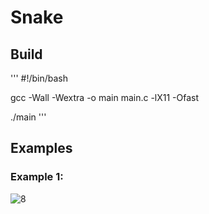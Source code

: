 # Snake

## Build 
'''
#!/bin/bash

gcc -Wall -Wextra -o main main.c -lX11 -Ofast

./main
'''

## Examples

### Example 1:

![8](https://github.com/truew1n/Snake/assets/48839784/4be9bac6-9137-4251-bdc3-edc7713eab45)
